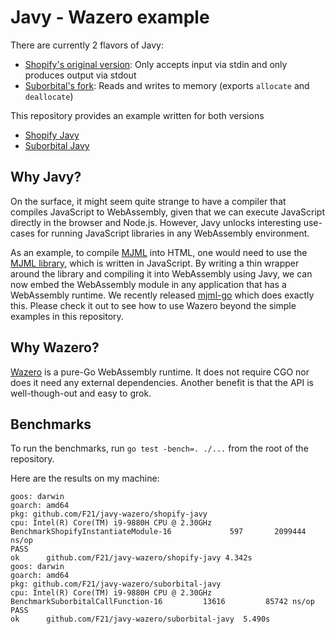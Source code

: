 # Javy - Wazero example

There are currently 2 flavors of Javy:
- [Shopify's original version](https://github.com/Shopify/javy): Only accepts input via stdin and only produces output via stdout
- [Suborbital's fork](https://github.com/suborbital/javy): Reads and writes to memory (exports `allocate` and `deallocate`)

This repository provides an example written for both versions
- [Shopify Javy](shopify-javy)
- [Suborbital Javy](suborbital-javy)

## Why Javy?
On the surface, it might seem quite strange to have a compiler that compiles JavaScript to WebAssembly, given that we
can execute JavaScript directly in the browser and Node.js. However, Javy unlocks interesting use-cases for running 
JavaScript libraries in any WebAssembly environment.

As an example, to compile [MJML](https://mjml.io/) into HTML, one would need to use the [MJML library](https://github.com/mjmlio/mjml),
which is written in JavaScript. By writing a thin wrapper around the library and compiling it into WebAssembly using
Javy, we can now embed the WebAssembly module in any application that has a WebAssembly runtime. We recently released
[mjml-go](https://github.com/Boostport/mjml-go) which does exactly this. Please check it out to see how to use Wazero
beyond the simple examples in this repository.

## Why Wazero?
[Wazero](https://github.com/tetratelabs/wazero) is a pure-Go WebAssembly runtime. It does not require CGO nor does it
need any external dependencies. Another benefit is that the API is well-though-out and easy to grok. 

## Benchmarks
To run the benchmarks, run `go test -bench=. ./...` from the root of the repository.

Here are the results on my machine:
```
goos: darwin
goarch: amd64
pkg: github.com/F21/javy-wazero/shopify-javy
cpu: Intel(R) Core(TM) i9-9880H CPU @ 2.30GHz
BenchmarkShopifyInstantiateModule-16    	     597	   2099444 ns/op
PASS
ok  	github.com/F21/javy-wazero/shopify-javy	4.342s
goos: darwin
goarch: amd64
pkg: github.com/F21/javy-wazero/suborbital-javy
cpu: Intel(R) Core(TM) i9-9880H CPU @ 2.30GHz
BenchmarkSuborbitalCallFunction-16    	   13616	     85742 ns/op
PASS
ok  	github.com/F21/javy-wazero/suborbital-javy	5.490s
```